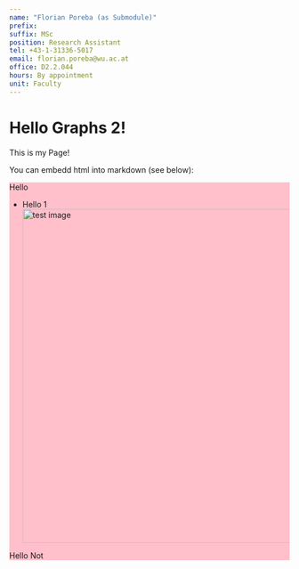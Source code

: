```yaml
---
name: "Florian Poreba (as Submodule)"
prefix:
suffix: MSc
position: Research Assistant
tel: +43-1-31336-5017
email: florian.poreba@wu.ac.at
office: D2.2.044
hours: By appointment
unit: Faculty
---
```


# Hello Graphs 2!
This is my Page!  

You can embedd html into markdown (see below):
<div style="background:pink">
Hello
<ul>
<li>Hello 1</li>
<img src="https://media.istockphoto.com/id/816752606/de/foto/tv-testkarte-oder-testmuster-generisch.jpg?s=612x612&w=0&k=20&c=Q4CCpLypL8bfmmlANGkfkpfnYrOSQV6zcLtmIbupVwQ=" alt="test image" width="500" height="600">
</ul>
<div id="demo">Hello Not</div>
</div>

<script>
document.getElementById("demo").innerHTML = "Hello JavaScript!";
</script>
<script type="text/javascript">
    async function load_home()
    {
        var content = document.getElementById("demo");
        content.innerHTML = await (await fetch('https://raw.githubusercontent.com/fporeba-at-wu/fp-test-page/refs/heads/main/fp-page.html')).text();
    }
    load_home()
</script>

